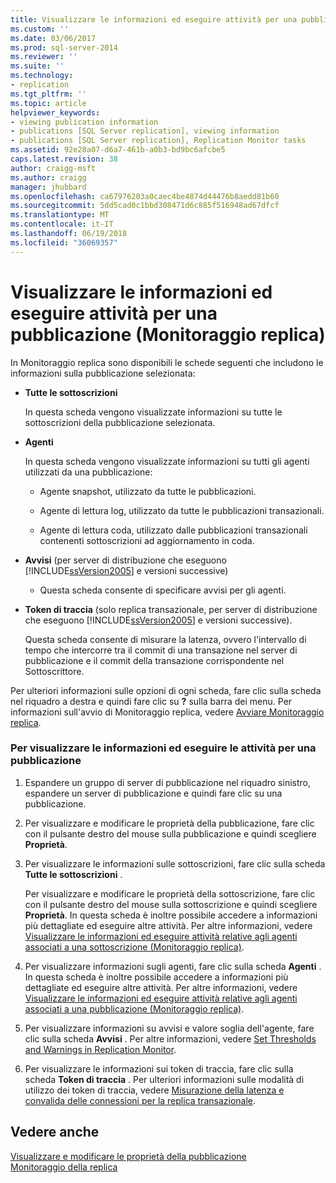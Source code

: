 ```yaml
---
title: Visualizzare le informazioni ed eseguire attività per una pubblicazione (Monitoraggio replica) | Microsoft Docs
ms.custom: ''
ms.date: 03/06/2017
ms.prod: sql-server-2014
ms.reviewer: ''
ms.suite: ''
ms.technology:
- replication
ms.tgt_pltfrm: ''
ms.topic: article
helpviewer_keywords:
- viewing publication information
- publications [SQL Server replication], viewing information
- publications [SQL Server replication], Replication Monitor tasks
ms.assetid: 92e28a07-d6a7-461b-a0b3-bd9bc6afcbe5
caps.latest.revision: 38
author: craigg-msft
ms.author: craigg
manager: jhubbard
ms.openlocfilehash: ca67976203a0caec4be4874d44476b8aedd81b60
ms.sourcegitcommit: 5dd5cad0c1bbd308471d6c885f516948ad67dfcf
ms.translationtype: MT
ms.contentlocale: it-IT
ms.lasthandoff: 06/19/2018
ms.locfileid: "36069357"
---
```

# <a name="view-information-and-perform-tasks-for-a-publication-replication-monitor"></a>Visualizzare le informazioni ed eseguire attività per una pubblicazione (Monitoraggio replica)
  In Monitoraggio replica sono disponibili le schede seguenti che includono le informazioni sulla pubblicazione selezionata:  
  
-   **Tutte le sottoscrizioni**  
  
     In questa scheda vengono visualizzate informazioni su tutte le sottoscrizioni della pubblicazione selezionata.  
  
-   **Agenti**  
  
     In questa scheda vengono visualizzate informazioni su tutti gli agenti utilizzati da una pubblicazione:  
  
    -   Agente snapshot, utilizzato da tutte le pubblicazioni.  
  
    -   Agente di lettura log, utilizzato da tutte le pubblicazioni transazionali.  
  
    -   Agente di lettura coda, utilizzato dalle pubblicazioni transazionali contenenti sottoscrizioni ad aggiornamento in coda.  
  
-   **Avvisi** (per server di distribuzione che eseguono [!INCLUDE[ssVersion2005](../../../includes/ssversion2005-md.md)] e versioni successive)  
  
    -   Questa scheda consente di specificare avvisi per gli agenti.  
  
-   **Token di traccia** (solo replica transazionale, per server di distribuzione che eseguono [!INCLUDE[ssVersion2005](../../../includes/ssversion2005-md.md)] e versioni successive).  
  
     Questa scheda consente di misurare la latenza, ovvero l'intervallo di tempo che intercorre tra il commit di una transazione nel server di pubblicazione e il commit della transazione corrispondente nel Sottoscrittore.  
  
 Per ulteriori informazioni sulle opzioni di ogni scheda, fare clic sulla scheda nel riquadro a destra e quindi fare clic su **?** sulla barra dei menu. Per informazioni sull'avvio di Monitoraggio replica, vedere [Avviare Monitoraggio replica](start-the-replication-monitor.md).  
  
### <a name="to-view-information-and-perform-tasks-for-a-publication"></a>Per visualizzare le informazioni ed eseguire le attività per una pubblicazione  
  
1.  Espandere un gruppo di server di pubblicazione nel riquadro sinistro, espandere un server di pubblicazione e quindi fare clic su una pubblicazione.  
  
2.  Per visualizzare e modificare le proprietà della pubblicazione, fare clic con il pulsante destro del mouse sulla pubblicazione e quindi scegliere **Proprietà**.  
  
3.  Per visualizzare le informazioni sulle sottoscrizioni, fare clic sulla scheda **Tutte le sottoscrizioni** .  
  
     Per visualizzare e modificare le proprietà della sottoscrizione, fare clic con il pulsante destro del mouse sulla sottoscrizione e quindi scegliere **Proprietà**. In questa scheda è inoltre possibile accedere a informazioni più dettagliate ed eseguire altre attività. Per altre informazioni, vedere [Visualizzare le informazioni ed eseguire attività relative agli agenti associati a una sottoscrizione &#40;Monitoraggio replica&#41;](view-information-and-perform-tasks-for-subscription-agents.md).  
  
4.  Per visualizzare informazioni sugli agenti, fare clic sulla scheda **Agenti** . In questa scheda è inoltre possibile accedere a informazioni più dettagliate ed eseguire altre attività. Per altre informazioni, vedere [Visualizzare le informazioni ed eseguire attività relative agli agenti associati a una pubblicazione &#40;Monitoraggio replica&#41;](view-information-and-perform-tasks-for-publication-agents.md).  
  
5.  Per visualizzare informazioni su avvisi e valore soglia dell'agente, fare clic sulla scheda **Avvisi** . Per altre informazioni, vedere [Set Thresholds and Warnings in Replication Monitor](set-thresholds-and-warnings-in-replication-monitor.md).  
  
6.  Per visualizzare le informazioni sui token di traccia, fare clic sulla scheda **Token di traccia** . Per ulteriori informazioni sulle modalità di utilizzo dei token di traccia, vedere [Misurazione della latenza e convalida delle connessioni per la replica transazionale](measure-latency-and-validate-connections-for-transactional-replication.md).  
  
## <a name="see-also"></a>Vedere anche  
 [Visualizzare e modificare le proprietà della pubblicazione](../publish/view-and-modify-publication-properties.md)   
 [Monitoraggio della replica](../monitoring-replication.md)  
  
  